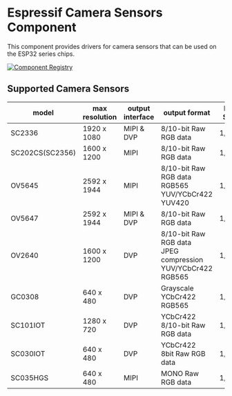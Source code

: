 # Espressif Camera Sensors Component

This component provides drivers for camera sensors that can be used on the ESP32 series chips.

[![Component Registry](https://components.espressif.com/components/espressif/esp_cam_sensor/badge.svg)](https://components.espressif.com/components/espressif/esp_cam_sensor)

## Supported Camera Sensors

| model   | max resolution | output interface | output format                                                | Len Size |
| ------- | -------------- | ---------- | ------------------------------------------------------------ | -------- |
| SC2336  | 1920 x 1080    | MIPI & DVP      | 8/10-bit Raw RGB data | 1/3"     |
| SC202CS(SC2356) | 1600 x 1200    | MIPI      | 8/10-bit Raw RGB data | 1/5.1"     |
| OV5645  | 2592 x 1944    | MIPI      | 8/10-bit Raw RGB data<br/>RGB565<br/>YUV/YCbCr422<br/>YUV420 | 1/4"     |
| OV5647  | 2592 x 1944    | MIPI & DVP      | 8/10-bit Raw RGB data | 1/4"     |
| OV2640  | 1600 x 1200    | DVP | 8/10-bit Raw RGB data<br/>JPEG compression<br/>YUV/YCbCr422<br/>RGB565 | 1/4"     |
| GC0308  | 640 x 480    | DVP | Grayscale<br/>YCbCr422<br/>RGB565 | 1/6.5"     |
| SC101IOT  | 1280 x 720    | DVP | YCbCr422<br/>8/10-bit Raw RGB data | 1/4.2"     |
| SC030IOT  | 640 x 480    | DVP | YCbCr422<br/>8bit Raw RGB data | 1/6.5"     |
| SC035HGS  | 640 x 480    | MIPI | MONO Raw RGB data | 1/6.5"     |
